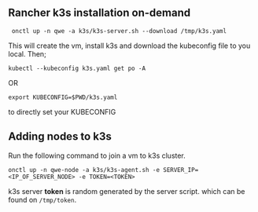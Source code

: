 ## Rancher k3s installation on-demand  

```
 onctl up -n qwe -a k3s/k3s-server.sh --download /tmp/k3s.yaml
```
This will create the vm, install k3s and download the kubeconfig file to you local. Then; 

```
kubectl --kubeconfig k3s.yaml get po -A
```
OR 
```
export KUBECONFIG=$PWD/k3s.yaml
```
to directly set your KUBECONFIG

## Adding nodes to k3s  
Run the following command to join a vm to k3s cluster. 
```
onctl up -n qwe-node -a k3s/k3s-agent.sh -e SERVER_IP=<IP_OF_SERVER_NODE> -e TOKEN=<TOKEN>
```

k3s server **token** is random generated by the server script. which can be found on `/tmp/token`. 
